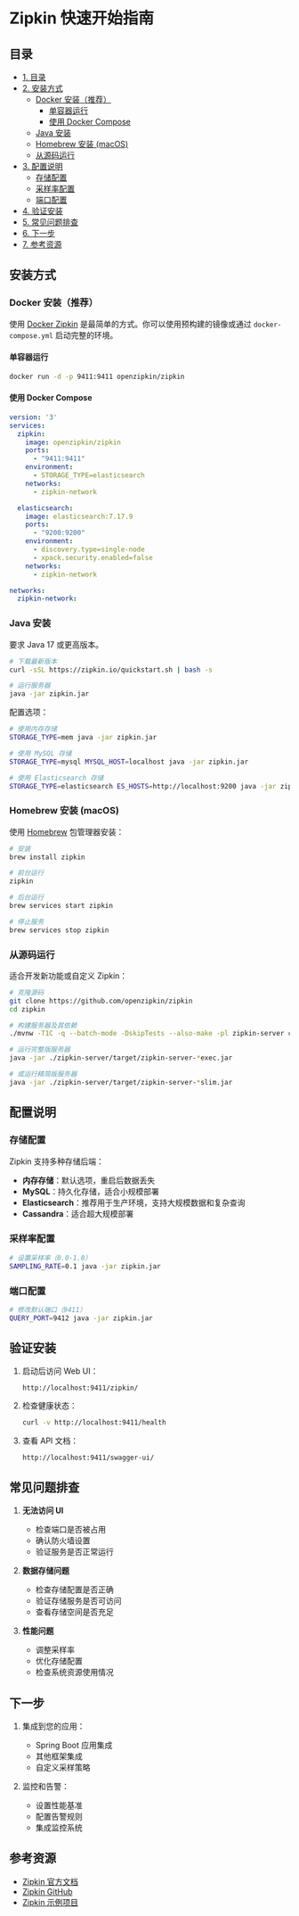 # Zipkin 快速开始指南

## 目录
- [1. 目录](#目录)
- [2. 安装方式](#安装方式)
    - [Docker 安装（推荐）](#docker-安装推荐)
        - [单容器运行](#单容器运行)
        - [使用 Docker Compose](#使用-docker-compose)
    - [Java 安装](#java-安装)
    - [Homebrew 安装 (macOS)](#homebrew-安装-macos)
    - [从源码运行](#从源码运行)
- [3. 配置说明](#配置说明)
    - [存储配置](#存储配置)
    - [采样率配置](#采样率配置)
    - [端口配置](#端口配置)
- [4. 验证安装](#验证安装)
- [5. 常见问题排查](#常见问题排查)
- [6. 下一步](#下一步)
- [7. 参考资源](#参考资源)



## 安装方式

### Docker 安装（推荐）

使用 [Docker Zipkin](https://github.com/openzipkin/docker-zipkin) 是最简单的方式。你可以使用预构建的镜像或通过 `docker-compose.yml` 启动完整的环境。

#### 单容器运行
```bash
docker run -d -p 9411:9411 openzipkin/zipkin
```

#### 使用 Docker Compose
```yaml
version: '3'
services:
  zipkin:
    image: openzipkin/zipkin
    ports:
      - "9411:9411"
    environment:
      - STORAGE_TYPE=elasticsearch
    networks:
      - zipkin-network

  elasticsearch:
    image: elasticsearch:7.17.9
    ports:
      - "9200:9200"
    environment:
      - discovery.type=single-node
      - xpack.security.enabled=false
    networks:
      - zipkin-network

networks:
  zipkin-network:
```

### Java 安装

要求 Java 17 或更高版本。

```bash
# 下载最新版本
curl -sSL https://zipkin.io/quickstart.sh | bash -s

# 运行服务器
java -jar zipkin.jar
```

配置选项：
```bash
# 使用内存存储
STORAGE_TYPE=mem java -jar zipkin.jar

# 使用 MySQL 存储
STORAGE_TYPE=mysql MYSQL_HOST=localhost java -jar zipkin.jar

# 使用 Elasticsearch 存储
STORAGE_TYPE=elasticsearch ES_HOSTS=http://localhost:9200 java -jar zipkin.jar
```

### Homebrew 安装 (macOS)

使用 [Homebrew](https://brew.sh/) 包管理器安装：

```bash
# 安装
brew install zipkin

# 前台运行
zipkin

# 后台运行
brew services start zipkin

# 停止服务
brew services stop zipkin
```

### 从源码运行

适合开发新功能或自定义 Zipkin：

```bash
# 克隆源码
git clone https://github.com/openzipkin/zipkin
cd zipkin

# 构建服务器及其依赖
./mvnw -T1C -q --batch-mode -DskipTests --also-make -pl zipkin-server clean package

# 运行完整版服务器
java -jar ./zipkin-server/target/zipkin-server-*exec.jar

# 或运行精简版服务器
java -jar ./zipkin-server/target/zipkin-server-*slim.jar
```

## 配置说明

### 存储配置

Zipkin 支持多种存储后端：

- **内存存储**：默认选项，重启后数据丢失
- **MySQL**：持久化存储，适合小规模部署
- **Elasticsearch**：推荐用于生产环境，支持大规模数据和复杂查询
- **Cassandra**：适合超大规模部署

### 采样率配置

```bash
# 设置采样率（0.0-1.0）
SAMPLING_RATE=0.1 java -jar zipkin.jar
```

### 端口配置

```bash
# 修改默认端口（9411）
QUERY_PORT=9412 java -jar zipkin.jar
```

## 验证安装

1. 启动后访问 Web UI：
   ```
   http://localhost:9411/zipkin/
   ```

2. 检查健康状态：
   ```bash
   curl -v http://localhost:9411/health
   ```

3. 查看 API 文档：
   ```
   http://localhost:9411/swagger-ui/
   ```

## 常见问题排查

1. **无法访问 UI**
   - 检查端口是否被占用
   - 确认防火墙设置
   - 验证服务是否正常运行

2. **数据存储问题**
   - 检查存储配置是否正确
   - 验证存储服务是否可访问
   - 查看存储空间是否充足

3. **性能问题**
   - 调整采样率
   - 优化存储配置
   - 检查系统资源使用情况

## 下一步

1. 集成到您的应用：
   - Spring Boot 应用集成
   - 其他框架集成
   - 自定义采样策略

2. 监控和告警：
   - 设置性能基准
   - 配置告警规则
   - 集成监控系统

## 参考资源

- [Zipkin 官方文档](https://zipkin.io/)
- [Zipkin GitHub](https://github.com/openzipkin/zipkin)
- [Zipkin 示例项目](https://github.com/openzipkin/zipkin/tree/master/zipkin-example)